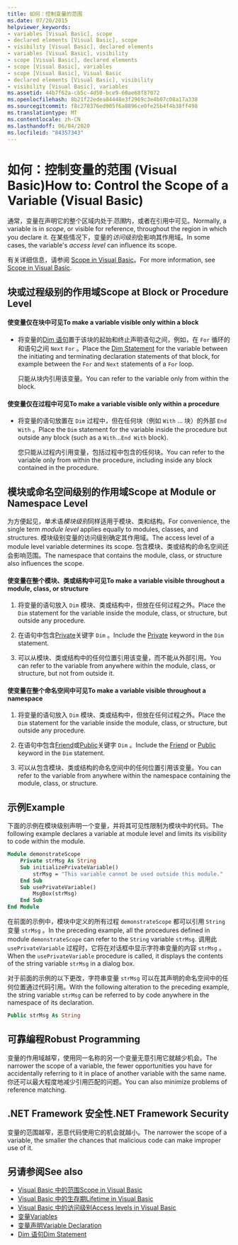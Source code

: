 ```yaml
---
title: 如何：控制变量的范围
ms.date: 07/20/2015
helpviewer_keywords:
- variables [Visual Basic], scope
- declared elements [Visual Basic], scope
- visibility [Visual Basic], declared elements
- variables [Visual Basic], visibility
- scope [Visual Basic], declared elements
- scope [Visual Basic], variables
- scope [Visual Basic], Visual Basic
- declared elements [Visual Basic], visibility
- visibility [Visual Basic], variables
ms.assetid: 44b7f62a-cb5c-4d50-bce9-60ae68f87072
ms.openlocfilehash: 8b21f22edea84448e3f2969c3e4b07c08a17a338
ms.sourcegitcommit: f8c270376ed905f6a8896ce0fe25b4f4b38ff498
ms.translationtype: MT
ms.contentlocale: zh-CN
ms.lasthandoff: 06/04/2020
ms.locfileid: "84357343"
---
```

# <a name="how-to-control-the-scope-of-a-variable-visual-basic"></a><span data-ttu-id="3d9d6-102">如何：控制变量的范围 (Visual Basic)</span><span class="sxs-lookup"><span data-stu-id="3d9d6-102">How to: Control the Scope of a Variable (Visual Basic)</span></span>
<span data-ttu-id="3d9d6-103">通常，变量在声明它的整个区域内处于*范围*内，或者在引用中可见。</span><span class="sxs-lookup"><span data-stu-id="3d9d6-103">Normally, a variable is in *scope*, or visible for reference, throughout the region in which you declare it.</span></span> <span data-ttu-id="3d9d6-104">在某些情况下，变量的*访问级别*会影响其作用域。</span><span class="sxs-lookup"><span data-stu-id="3d9d6-104">In some cases, the variable's *access level* can influence its scope.</span></span>  
  
 <span data-ttu-id="3d9d6-105">有关详细信息，请参阅 [Scope in Visual Basic](scope.md)。</span><span class="sxs-lookup"><span data-stu-id="3d9d6-105">For more information, see [Scope in Visual Basic](scope.md).</span></span>  
  
## <a name="scope-at-block-or-procedure-level"></a><span data-ttu-id="3d9d6-106">块或过程级别的作用域</span><span class="sxs-lookup"><span data-stu-id="3d9d6-106">Scope at Block or Procedure Level</span></span>  
  
#### <a name="to-make-a-variable-visible-only-within-a-block"></a><span data-ttu-id="3d9d6-107">使变量仅在块中可见</span><span class="sxs-lookup"><span data-stu-id="3d9d6-107">To make a variable visible only within a block</span></span>  
  
- <span data-ttu-id="3d9d6-108">将变量的[Dim 语句](../../../language-reference/statements/dim-statement.md)置于该块的起始和终止声明语句之间，例如，在 `For` 循环的和语句之间 `Next` `For` 。</span><span class="sxs-lookup"><span data-stu-id="3d9d6-108">Place the [Dim Statement](../../../language-reference/statements/dim-statement.md) for the variable between the initiating and terminating declaration statements of that block, for example between the `For` and `Next` statements of a `For` loop.</span></span>  
  
     <span data-ttu-id="3d9d6-109">只能从块内引用该变量。</span><span class="sxs-lookup"><span data-stu-id="3d9d6-109">You can refer to the variable only from within the block.</span></span>  
  
#### <a name="to-make-a-variable-visible-only-within-a-procedure"></a><span data-ttu-id="3d9d6-110">使变量仅在过程中可见</span><span class="sxs-lookup"><span data-stu-id="3d9d6-110">To make a variable visible only within a procedure</span></span>  
  
- <span data-ttu-id="3d9d6-111">将变量的语句放置在 `Dim` 过程中，但在任何块（例如 `With` ... 块）的外部 `End With` 。</span><span class="sxs-lookup"><span data-stu-id="3d9d6-111">Place the `Dim` statement for the variable inside the procedure but outside any block (such as a `With`...`End With` block).</span></span>  
  
     <span data-ttu-id="3d9d6-112">您只能从过程内引用变量，包括过程中包含的任何块。</span><span class="sxs-lookup"><span data-stu-id="3d9d6-112">You can refer to the variable only from within the procedure, including inside any block contained in the procedure.</span></span>  
  
## <a name="scope-at-module-or-namespace-level"></a><span data-ttu-id="3d9d6-113">模块或命名空间级别的作用域</span><span class="sxs-lookup"><span data-stu-id="3d9d6-113">Scope at Module or Namespace Level</span></span>  
 <span data-ttu-id="3d9d6-114">为方便起见，单术语*模块级别*同样适用于模块、类和结构。</span><span class="sxs-lookup"><span data-stu-id="3d9d6-114">For convenience, the single term *module level* applies equally to modules, classes, and structures.</span></span> <span data-ttu-id="3d9d6-115">模块级别变量的访问级别确定其作用域。</span><span class="sxs-lookup"><span data-stu-id="3d9d6-115">The access level of a module level variable determines its scope.</span></span> <span data-ttu-id="3d9d6-116">包含模块、类或结构的命名空间还会影响范围。</span><span class="sxs-lookup"><span data-stu-id="3d9d6-116">The namespace that contains the module, class, or structure also influences the scope.</span></span>  
  
#### <a name="to-make-a-variable-visible-throughout-a-module-class-or-structure"></a><span data-ttu-id="3d9d6-117">使变量在整个模块、类或结构中可见</span><span class="sxs-lookup"><span data-stu-id="3d9d6-117">To make a variable visible throughout a module, class, or structure</span></span>  
  
1. <span data-ttu-id="3d9d6-118">将变量的语句放入 `Dim` 模块、类或结构中，但放在任何过程之外。</span><span class="sxs-lookup"><span data-stu-id="3d9d6-118">Place the `Dim` statement for the variable inside the module, class, or structure, but outside any procedure.</span></span>  
  
2. <span data-ttu-id="3d9d6-119">在语句中包含[Private](../../../language-reference/modifiers/private.md)关键字 `Dim` 。</span><span class="sxs-lookup"><span data-stu-id="3d9d6-119">Include the [Private](../../../language-reference/modifiers/private.md) keyword in the `Dim` statement.</span></span>  
  
3. <span data-ttu-id="3d9d6-120">可以从模块、类或结构中的任何位置引用该变量，而不能从外部引用。</span><span class="sxs-lookup"><span data-stu-id="3d9d6-120">You can refer to the variable from anywhere within the module, class, or structure, but not from outside it.</span></span>  
  
#### <a name="to-make-a-variable-visible-throughout-a-namespace"></a><span data-ttu-id="3d9d6-121">使变量在整个命名空间中可见</span><span class="sxs-lookup"><span data-stu-id="3d9d6-121">To make a variable visible throughout a namespace</span></span>  
  
1. <span data-ttu-id="3d9d6-122">将变量的语句放入 `Dim` 模块、类或结构中，但放在任何过程之外。</span><span class="sxs-lookup"><span data-stu-id="3d9d6-122">Place the `Dim` statement for the variable inside the module, class, or structure, but outside any procedure.</span></span>  
  
2. <span data-ttu-id="3d9d6-123">在语句中包含[Friend](../../../language-reference/modifiers/friend.md)或[Public](../../../language-reference/modifiers/public.md)关键字 `Dim` 。</span><span class="sxs-lookup"><span data-stu-id="3d9d6-123">Include the [Friend](../../../language-reference/modifiers/friend.md) or [Public](../../../language-reference/modifiers/public.md) keyword in the `Dim` statement.</span></span>  
  
3. <span data-ttu-id="3d9d6-124">可以从包含模块、类或结构的命名空间中的任何位置引用该变量。</span><span class="sxs-lookup"><span data-stu-id="3d9d6-124">You can refer to the variable from anywhere within the namespace containing the module, class, or structure.</span></span>  
  
## <a name="example"></a><span data-ttu-id="3d9d6-125">示例</span><span class="sxs-lookup"><span data-stu-id="3d9d6-125">Example</span></span>  
 <span data-ttu-id="3d9d6-126">下面的示例在模块级别声明一个变量，并将其可见性限制为模块中的代码。</span><span class="sxs-lookup"><span data-stu-id="3d9d6-126">The following example declares a variable at module level and limits its visibility to code within the module.</span></span>  
  
```vb  
Module demonstrateScope  
    Private strMsg As String  
    Sub initializePrivateVariable()  
        strMsg = "This variable cannot be used outside this module."  
    End Sub  
    Sub usePrivateVariable()  
        MsgBox(strMsg)  
    End Sub  
End Module  
```  
  
 <span data-ttu-id="3d9d6-127">在前面的示例中，模块中定义的所有过程 `demonstrateScope` 都可以引用 `String` 变量 `strMsg` 。</span><span class="sxs-lookup"><span data-stu-id="3d9d6-127">In the preceding example, all the procedures defined in module `demonstrateScope` can refer to the `String` variable `strMsg`.</span></span> <span data-ttu-id="3d9d6-128">调用此 `usePrivateVariable` 过程时，它将在对话框中显示字符串变量的内容 `strMsg` 。</span><span class="sxs-lookup"><span data-stu-id="3d9d6-128">When the `usePrivateVariable` procedure is called, it displays the contents of the string variable `strMsg` in a dialog box.</span></span>  
  
 <span data-ttu-id="3d9d6-129">对于前面的示例的以下更改，字符串变量 `strMsg` 可以在其声明的命名空间中的任何位置通过代码引用。</span><span class="sxs-lookup"><span data-stu-id="3d9d6-129">With the following alteration to the preceding example, the string variable `strMsg` can be referred to by code anywhere in the namespace of its declaration.</span></span>  
  
```vb  
Public strMsg As String  
```  
  
## <a name="robust-programming"></a><span data-ttu-id="3d9d6-130">可靠编程</span><span class="sxs-lookup"><span data-stu-id="3d9d6-130">Robust Programming</span></span>  
 <span data-ttu-id="3d9d6-131">变量的作用域越窄，使用同一名称的另一个变量无意引用它就越少机会。</span><span class="sxs-lookup"><span data-stu-id="3d9d6-131">The narrower the scope of a variable, the fewer opportunities you have for accidentally referring to it in place of another variable with the same name.</span></span> <span data-ttu-id="3d9d6-132">你还可以最大程度地减少引用匹配的问题。</span><span class="sxs-lookup"><span data-stu-id="3d9d6-132">You can also minimize problems of reference matching.</span></span>  
  
## <a name="net-framework-security"></a><span data-ttu-id="3d9d6-133">.NET Framework 安全性</span><span class="sxs-lookup"><span data-stu-id="3d9d6-133">.NET Framework Security</span></span>  
 <span data-ttu-id="3d9d6-134">变量的范围越窄，恶意代码使用它的机会就越小。</span><span class="sxs-lookup"><span data-stu-id="3d9d6-134">The narrower the scope of a variable, the smaller the chances that malicious code can make improper use of it.</span></span>  
  
## <a name="see-also"></a><span data-ttu-id="3d9d6-135">另请参阅</span><span class="sxs-lookup"><span data-stu-id="3d9d6-135">See also</span></span>

- [<span data-ttu-id="3d9d6-136">Visual Basic 中的范围</span><span class="sxs-lookup"><span data-stu-id="3d9d6-136">Scope in Visual Basic</span></span>](scope.md)
- [<span data-ttu-id="3d9d6-137">Visual Basic 中的生存期</span><span class="sxs-lookup"><span data-stu-id="3d9d6-137">Lifetime in Visual Basic</span></span>](lifetime.md)
- [<span data-ttu-id="3d9d6-138">Visual Basic 中的访问级别</span><span class="sxs-lookup"><span data-stu-id="3d9d6-138">Access levels in Visual Basic</span></span>](access-levels.md)
- [<span data-ttu-id="3d9d6-139">变量</span><span class="sxs-lookup"><span data-stu-id="3d9d6-139">Variables</span></span>](../variables/index.md)
- [<span data-ttu-id="3d9d6-140">变量声明</span><span class="sxs-lookup"><span data-stu-id="3d9d6-140">Variable Declaration</span></span>](../variables/variable-declaration.md)
- [<span data-ttu-id="3d9d6-141">Dim 语句</span><span class="sxs-lookup"><span data-stu-id="3d9d6-141">Dim Statement</span></span>](../../../language-reference/statements/dim-statement.md)
